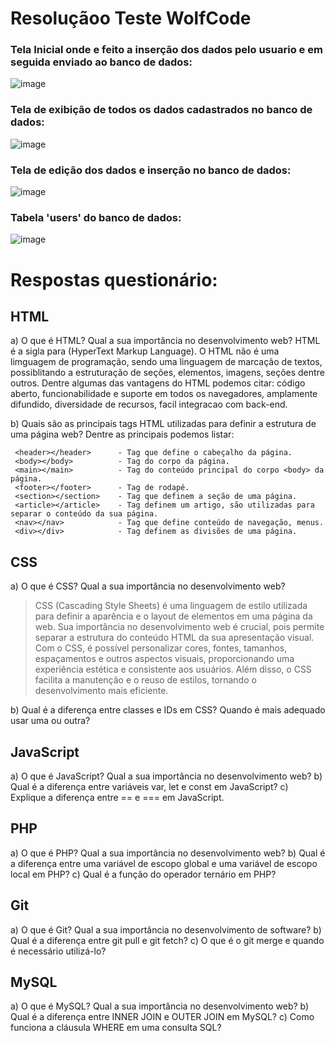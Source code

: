 # Resoluçãoo Teste WolfCode


### Tela Inicial onde e feito a inserção dos dados pelo usuario e em seguida enviado ao banco de dados:
![image](https://github.com/ScarletBarbosa/TESTE-WOLFCODE-SCARLET/assets/55628779/f5b695b7-7106-40c1-8fa5-dae7f1cda342)

### Tela de exibição de todos os dados cadastrados no banco de dados:
![image](https://github.com/ScarletBarbosa/TESTE-WOLFCODE-SCARLET/assets/55628779/dcdbc0dd-73ac-4ce7-b33c-6f3800772ee3)

### Tela de edição dos dados e inserção no banco de dados:
![image](https://github.com/ScarletBarbosa/TESTE-WOLFCODE-SCARLET/assets/55628779/898d3af4-6d43-4baf-b18b-3948b80c50be)

### Tabela 'users' do banco de dados:
![image](https://github.com/ScarletBarbosa/TESTE-WOLFCODE-SCARLET/assets/55628779/3751dadc-ba07-4f81-b331-788795a1462f)

# Respostas questionário:

## HTML 

a) O que é HTML? Qual a sua importância no desenvolvimento web?
HTML é a sigla para (HyperText Markup Language). O HTML não é uma limguagem de programação, sendo uma linguagem de marcação de textos, possiblitando a estruturação de seções, elementos, imagens, seções dentre outros.
Dentre algumas das vantagens do HTML podemos citar: código aberto, funcionabilidade e suporte em todos os navegadores, amplamente difundido, diversidade de recursos, facil integracao com back-end.
  
b) Quais são as principais tags HTML utilizadas para definir a estrutura de uma página web?
Dentre as principais podemos listar:

```
 <header></header>      - Tag que define o cabeçalho da página.
 <body></body>          - Tag do corpo da página.
 <main></main>          - Tag do conteúdo principal do corpo <body> da página.
 <footer></footer>      - Tag de rodapé.
 <section></section>    - Tag que definem a seção de uma página.
 <article></article>    - Tag definem um artigo, são utilizadas para separar o conteúdo da sua página.
 <nav></nav>            - Tag que define conteúdo de navegação, menus.
 <div></div>            - Tag definem as divisões de uma página.
```

## CSS 

a) O que é CSS? Qual a sua importância no desenvolvimento web?
> CSS (Cascading Style Sheets) é uma linguagem de estilo utilizada para definir a aparência e o layout de elementos em uma página da web. Sua importância no desenvolvimento web é crucial, pois permite separar a estrutura do conteúdo HTML da sua apresentação visual. Com o CSS, é possível personalizar cores, fontes, tamanhos, espaçamentos e outros aspectos visuais, proporcionando uma experiência estética e consistente aos usuários. Além disso, o CSS facilita a manutenção e o reuso de estilos, tornando o desenvolvimento mais eficiente.

b) Qual é a diferença entre classes e IDs em CSS? Quando é mais adequado usar uma ou outra?

## JavaScript 

a) O que é JavaScript? Qual a sua importância no desenvolvimento web? 
b) Qual é a diferença entre variáveis var, let e const em JavaScript? c) Explique a diferença entre == e === em JavaScript.

## PHP 

a) O que é PHP? Qual a sua importância no desenvolvimento web? 
b) Qual é a diferença entre uma variável de escopo global e uma variável de escopo local em PHP? c) Qual é a função do operador ternário em PHP?

## Git 

a) O que é Git? Qual a sua importância no desenvolvimento de software? 
b) Qual é a diferença entre git pull e git fetch? c) O que é o git merge e quando é necessário utilizá-lo?

## MySQL 

a) O que é MySQL? Qual a sua importância no desenvolvimento web? 
b) Qual é a diferença entre INNER JOIN e OUTER JOIN em MySQL?
c) Como funciona a cláusula WHERE em uma consulta SQL?
